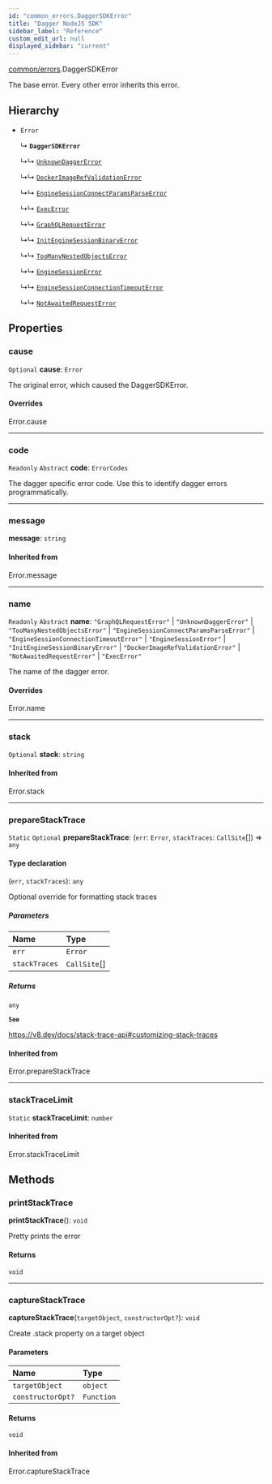 ```yaml
---
id: "common_errors.DaggerSDKError"
title: "Dagger NodeJS SDK"
sidebar_label: "Reference"
custom_edit_url: null
displayed_sidebar: "current"
---
```


[common/errors](../modules/common_errors.md).DaggerSDKError

The base error. Every other error inherits this error.

## Hierarchy

- `Error`

  ↳ **`DaggerSDKError`**

  ↳↳ [`UnknownDaggerError`](common_errors.UnknownDaggerError.md)

  ↳↳ [`DockerImageRefValidationError`](common_errors.DockerImageRefValidationError.md)

  ↳↳ [`EngineSessionConnectParamsParseError`](common_errors.EngineSessionConnectParamsParseError.md)

  ↳↳ [`ExecError`](common_errors.ExecError.md)

  ↳↳ [`GraphQLRequestError`](common_errors.GraphQLRequestError.md)

  ↳↳ [`InitEngineSessionBinaryError`](common_errors.InitEngineSessionBinaryError.md)

  ↳↳ [`TooManyNestedObjectsError`](common_errors.TooManyNestedObjectsError.md)

  ↳↳ [`EngineSessionError`](common_errors.EngineSessionError.md)

  ↳↳ [`EngineSessionConnectionTimeoutError`](common_errors.EngineSessionConnectionTimeoutError.md)

  ↳↳ [`NotAwaitedRequestError`](common_errors.NotAwaitedRequestError.md)

## Properties

### cause

 `Optional` **cause**: `Error`

The original error, which caused the DaggerSDKError.

#### Overrides

Error.cause

___

### code

 `Readonly` `Abstract` **code**: `ErrorCodes`

The dagger specific error code.
Use this to identify dagger errors programmatically.

___

### message

 **message**: `string`

#### Inherited from

Error.message

___

### name

 `Readonly` `Abstract` **name**: ``"GraphQLRequestError"`` \| ``"UnknownDaggerError"`` \| ``"TooManyNestedObjectsError"`` \| ``"EngineSessionConnectParamsParseError"`` \| ``"EngineSessionConnectionTimeoutError"`` \| ``"EngineSessionError"`` \| ``"InitEngineSessionBinaryError"`` \| ``"DockerImageRefValidationError"`` \| ``"NotAwaitedRequestError"`` \| ``"ExecError"``

The name of the dagger error.

#### Overrides

Error.name

___

### stack

 `Optional` **stack**: `string`

#### Inherited from

Error.stack

___

### prepareStackTrace

 `Static` `Optional` **prepareStackTrace**: (`err`: `Error`, `stackTraces`: `CallSite`[]) => `any`

#### Type declaration

(`err`, `stackTraces`): `any`

Optional override for formatting stack traces

##### Parameters

| Name | Type |
| :------ | :------ |
| `err` | `Error` |
| `stackTraces` | `CallSite`[] |

##### Returns

`any`

**`See`**

https://v8.dev/docs/stack-trace-api#customizing-stack-traces

#### Inherited from

Error.prepareStackTrace

___

### stackTraceLimit

 `Static` **stackTraceLimit**: `number`

#### Inherited from

Error.stackTraceLimit

## Methods

### printStackTrace

**printStackTrace**(): `void`

Pretty prints the error

#### Returns

`void`

___

### captureStackTrace

**captureStackTrace**(`targetObject`, `constructorOpt?`): `void`

Create .stack property on a target object

#### Parameters

| Name | Type |
| :------ | :------ |
| `targetObject` | `object` |
| `constructorOpt?` | `Function` |

#### Returns

`void`

#### Inherited from

Error.captureStackTrace
